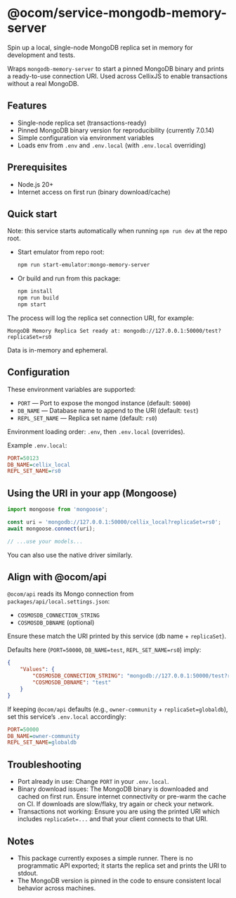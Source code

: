 # @ocom/service-mongodb-memory-server

Spin up a local, single-node MongoDB replica set in memory for development and tests.

Wraps `mongodb-memory-server` to start a pinned MongoDB binary and prints a ready-to-use connection URI. Used across CellixJS to enable transactions without a real MongoDB.

## Features

- Single-node replica set (transactions-ready)
- Pinned MongoDB binary version for reproducibility (currently 7.0.14)
- Simple configuration via environment variables
- Loads env from `.env` and `.env.local` (with `.env.local` overriding)

## Prerequisites

- Node.js 20+
- Internet access on first run (binary download/cache)

## Quick start

Note: this service starts automatically when running `npm run dev` at the repo root.

- Start emulator from repo root:

	```bash
	npm run start-emulator:mongo-memory-server
	```

- Or build and run from this package:

	```bash
	npm install
	npm run build
	npm start
	```

The process will log the replica set connection URI, for example:

```
MongoDB Memory Replica Set ready at: mongodb://127.0.0.1:50000/test?replicaSet=rs0
```

Data is in-memory and ephemeral.

## Configuration

These environment variables are supported:

- `PORT` — Port to expose the mongod instance (default: `50000`)
- `DB_NAME` — Database name to append to the URI (default: `test`)
- `REPL_SET_NAME` — Replica set name (default: `rs0`)

Environment loading order: `.env`, then `.env.local` (overrides).

Example `.env.local`:

```ini
PORT=50123
DB_NAME=cellix_local
REPL_SET_NAME=rs0
```

## Using the URI in your app (Mongoose)

```ts
import mongoose from 'mongoose';

const uri = 'mongodb://127.0.0.1:50000/cellix_local?replicaSet=rs0';
await mongoose.connect(uri);

// ...use your models...
```

You can also use the native driver similarly.

## Align with @ocom/api

`@ocom/api` reads its Mongo connection from `packages/api/local.settings.json`:

- `COSMOSDB_CONNECTION_STRING`
- `COSMOSDB_DBNAME` (optional)

Ensure these match the URI printed by this service (db name + `replicaSet`).

Defaults here (`PORT=50000`, `DB_NAME=test`, `REPL_SET_NAME=rs0`) imply:

```json
{
	"Values": {
		"COSMOSDB_CONNECTION_STRING": "mongodb://127.0.0.1:50000/test?replicaSet=rs0",
		"COSMOSDB_DBNAME": "test"
	}
}
```

If keeping `@ocom/api` defaults (e.g., `owner-community` + `replicaSet=globaldb`), set this service’s `.env.local` accordingly:

```ini
PORT=50000
DB_NAME=owner-community
REPL_SET_NAME=globaldb
```

## Troubleshooting

- Port already in use: Change `PORT` in your `.env.local`.
- Binary download issues: The MongoDB binary is downloaded and cached on first run. Ensure internet connectivity or pre-warm the cache on CI. If downloads are slow/flaky, try again or check your network.
- Transactions not working: Ensure you are using the printed URI which includes `replicaSet=...` and that your client connects to that URI.

## Notes

- This package currently exposes a simple runner. There is no programmatic API exported; it starts the replica set and prints the URI to stdout.
- The MongoDB version is pinned in the code to ensure consistent local behavior across machines.